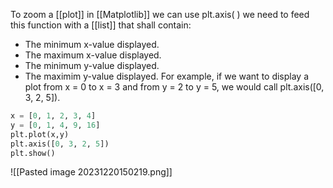 To zoom a [[plot]] in [[Matplotlib]] we can use plt.axis( ) we need to feed this function with a [[list]] that shall contain:
- The minimum x-value displayed.
- The maximum x-value displayed.
- The minimum y-value displayed.
- The maximim y-value displayed.
For example, if we want to display a plot from x = 0 to x = 3 and from y = 2  to y = 5, we would call plt.axis(\[0, 3, 2, 5\]).
```Python
x = [0, 1, 2, 3, 4]
y = [0, 1, 4, 9, 16]
plt.plot(x,y)
plt.axis([0, 3, 2, 5])
plt.show()
```
![[Pasted image 20231220150219.png]]